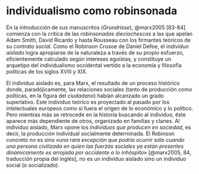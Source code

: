 # individualismo como robinsonada
En la introducción de sus manuscritos (*Grundrisse*), @marx2005 [83-84] comienza con la crítica de las *robinsonadas dieciochescas* a las que apelan Adam Smith, David Ricardo y hasta Rousseau con los firmantes teóricos de su *contrato social*. Como el Robinson Crusoe de Daniel Defoe, el *individuo aislado* logra apropiarse de la naturaleza a través de su propio esfuerzo, eficientemente calculado según intereses egoístas, y constituye un arquetipo del individualismo occidental vertido a la economía y filosofía políticas de los siglos XVIII y XIX.

El individuo aislado es, para Marx, el resultado de un proceso histórico donde, paradójicamente, las relaciones sociales (tanto de producción como políticas, en la figura del *ciudadano*) habían alcanzado un grado superlativo. Este individuo teórico es proyectado al pasado por los intelectuales europeos como si fuera el origen de lo económico y lo político. Pero mientras más se retrocede en la historia buscando al individuo, éste aparece más dependiente de otros, organizado en familias y clanes. Al individuo aislado, Marx opone los *individuos que producen en sociedad*, es decir, la producción individual socialmente determinada. El Robinson concreto no es sino *«una rara excepción que podría ocurrir sólo cuando una persona civilizada en quien las fuerzas sociales ya están presentes dinámicamente es arrojada por accidente a lo inhóspito»* [@marx2005, 84, traducción propia del inglés], no es un individuo aislado sino un individuo social (o socializado).
